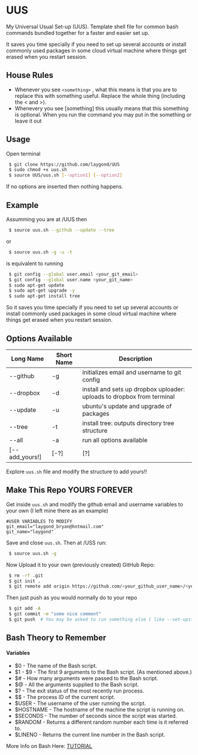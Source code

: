 # UUS
My Universal Usual Set-up (UUS). Template shell file for common bash commands bundled together for a faster and easier set up.

It saves you time specially if you need to set up several accounts or install commonly used packages in some cloud virtual machine where things get erased when you restart session.

## House Rules
- Whenever you see `<something>` , what this means is that you are to replace this with something useful. Replace the whole thing (including the < and >).
- Whenevery you see [something] this usually means that this something is optional. When you run the command you may put in the something or leave it out

## Usage
Open terminal
```sh
 $ git clone https://github.com/laygond/UUS 
 $ sudo chmod +x uus.sh 
 $ source UUS/uus.sh [--option1] [--option2]
```
If no options are inserted then nothing happens.

## Example
Assumming you are at /UUS then
```sh
 $ source uus.sh --github --update --tree
```
or
```sh
 $ source uus.sh -g -u -t
```
is equivalent to running 
```sh
 $ git config --global user.email <your_git_email>
 $ git config --global user.name <your_git_name>
 $ sudo apt-get update
 $ sudo apt-get upgrade -y 
 $ sudo apt-get install tree
```
So it saves you time specially if you need to set up several accounts or install commonly used packages in some cloud virtual machine where things get erased when you restart session.

## Options Available

| Long Name  | Short Name | Description |
| ---------- | ---------- | ----------- |
| --github   | -g  | initializes email and username to git config | 
| --dropbox  | -d  | install and sets up dropbox uploader: uploads to dropbox from terminal | 
| --update   | -u  | ubuntu's update and upgrade of packages | 
| --tree     | -t  | install tree: outputs directory tree structure | 
| --all      | -a  | run all options available | 
| [--add_yours!] | [-?]  | [?] | 

Explore `uus.sh` file and modify the structure to add yours!! 

## Make This Repo YOURS FOREVER
Get inside `uus.sh` and modify the github email and username variables to your own (I left mine there as an example)
```
#USER VARIABLES TO MODIFY
git_email="laygond_bryan@hotmail.com"
git_name="laygond"
```
Save and close `uus.sh`. Then at /USS run:
```sh
 $ source uus.sh -g
 ```
Now Upload it to your own (previously created) GitHub Repo:
```sh
 $ rm -rf .git
 $ git init .
 $ git remote add origin https://github.com/<your_github_user_name>/<your_repo_name> #Use an existing (previously created) repo 
```
Then just push as you would normally do to your repo
```sh
 $ git add -A
 $ git commit -m "some nice comment"
 $ git push  # You may be asked to run something else ( like --set-upstream origin master) and insert password 
```

## Bash Theory to Remember
#### Variables
- $0 - The name of the Bash script.
- $1 - $9 - The first 9 arguments to the Bash script. (As mentioned above.)
- $# - How many arguments were passed to the Bash script.
- $@ - All the arguments supplied to the Bash script.
- $? - The exit status of the most recently run process.
- $$ - The process ID of the current script.
- $USER - The username of the user running the script.
- $HOSTNAME - The hostname of the machine the script is running on.
- $SECONDS - The number of seconds since the script was started.
- $RANDOM - Returns a different random number each time is it referred to.
- $LINENO - Returns the current line number in the Bash script.

More Info on Bash Here: [TUTORIAL](https://ryanstutorials.net/bash-scripting-tutorial/)
